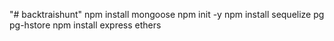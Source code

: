 "# backtraishunt" 
npm install mongoose
npm init -y
npm install sequelize pg pg-hstore
npm install express ethers
